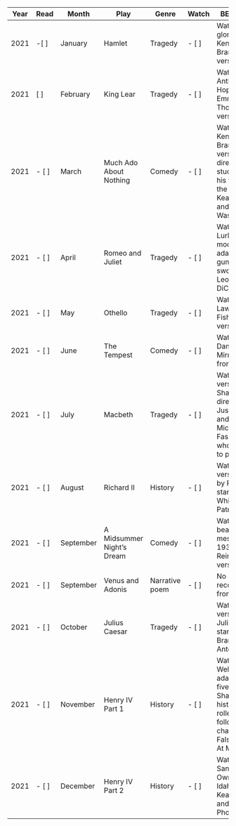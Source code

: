 | Year | Read     | Month     | Play                      | Genre          | Watch    | BE\_RecMovie                                                                                                                                            |
| ---- | -------- | --------- | ------------------------- | -------------- | -------- | ------------------------------------------------------------------------------------------------------------------------------------------------------- |
| 2021 | -[ ] | January   | Hamlet                    | Tragedy        | \- \[ \] | Watch the glorious Kenneth Branagh version.                                                                                                             |
| 2021 | [ ] | February  | King Lear                 | Tragedy        | \- \[ \] | Watch the Anthony Hopkins and Emma Thompson version.                                                                                                    |
| 2021 | \- \[ \] | March     | Much Ado About Nothing    | Comedy         | \- \[ \] | Watch the Kenneth Branagh version. He directs a star-studded cast in his version with the likes of Keanu Reeves and Denzel Washington.                  |
| 2021 | \- \[ \] | April     | Romeo and Juliet          | Tragedy        | \- \[ \] | Watch Baz Lurhman’s modern adaption, with guns instead of swords, starring Leonardo DiCaprio.                                                           |
| 2021 | \- \[ \] | May       | Othello                   | Tragedy        | \- \[ \] | Watch the Lawrence Fishburne version.                                                                                                                   |
| 2021 | \- \[ \] | June      | The Tempest               | Comedy         | \- \[ \] | Watch the Dame Helen Mirren version from 2010                                                                                                           |
| 2021 | \- \[ \] | July      | Macbeth                   | Tragedy        | \- \[ \] | Watch the 2015 version of Shakespeare directed by Justin Kurzel and starring Michael Fassbender who was born to play Macbeth                            |
| 2021 | \- \[ \] | August    | Richard II                | History        | \- \[ \] | Watch the 2012 version directed by Rupert Goold starring Ben Whishaw and Patrick Stewart.                                                               |
| 2021 | \- \[ \] | September | A Midsummer Night’s Dream | Comedy         | \- \[ \] | Watch the beautiful and mesmerising 1935 Max Reinhardt version.                                                                                         |
| 2021 | \- \[ \] | September | Venus and Adonis          | Narrative poem | \- \[ \] | No movie reccomendation from BE                                                                                                                         |
| 2021 | \- \[ \] | October   | Julius Caesar             | Tragedy        | \- \[ \] | Watch the 1953 version of Julius Caesar starring Marlon Brando as Mark Antony.                                                                          |
| 2021 | \- \[ \] | November  | Henry IV Part 1           | History        | \- \[ \] | Watch Orson Welles’ 1965 adaptation of five of Shakespeare’s historical plays rolled into one, following the character of Falstaff, Chimes At Midnight. |
| 2021 | \- \[ \] | December  | Henry IV Part 2           | History        | \- \[ \] | Watch Gus Van Sant’s 1991 My Own Private Idaho starring Keanu Reeves and River Phoenix                                                                  |
